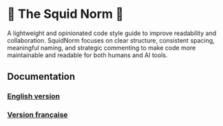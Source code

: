 # 🦑 The Squid Norm 🦑
A lightweight and opinionated code style guide to improve readability and collaboration. SquidNorm focuses on clear structure, consistent spacing, meaningful naming, and strategic commenting to make code more maintainable and readable for both humans and AI tools.

## Documentation

### [English version](SquidNorm.en.md)
### [Version française](SquidNorm.fr.md)
